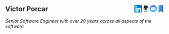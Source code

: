 ## Víctor Porcar [<img align="right" src="site/images/bookmark.png" width="24">](https://victor-porcar.github.io/site/bookmarks/generated/generated_PRETTY_HTML_IT.html)[<img align="right" src="site/images/mail.png" width="24">](mailto:victormpcmun@gmail.com)[<img align="right" src="site/images/github.png" width="24">](https://github.com/victor-porcar)[<img align="right" src="site/images/linkedin.png" width="24">](https://es.linkedin.com/in/victor-porcar-a110a533)

*Senior Software Engineer with over 20 years across all aspects of the software*
<br />
<br />


